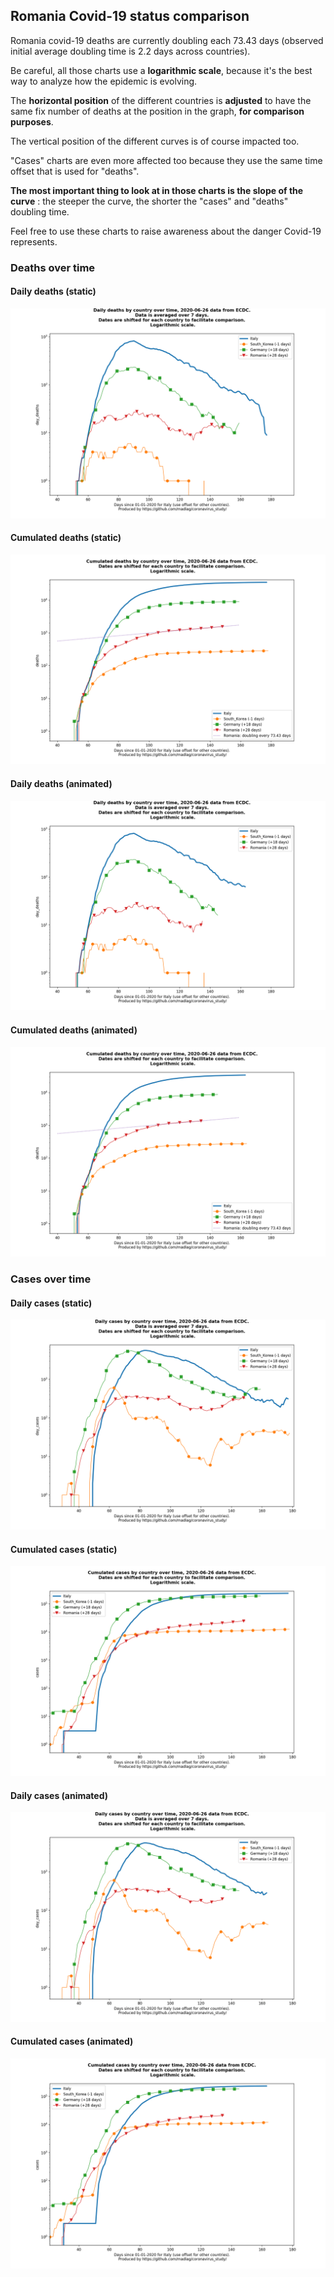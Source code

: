## Romania Covid-19 status comparison 

Romania covid-19 deaths are currently doubling each 73.43 days (observed initial average doubling time is 2.2 days across countries).



Be careful, all those charts use a **logarithmic scale**, because it's the best way to analyze how the epidemic is evolving.
 
The **horizontal position** of the different countries is **adjusted** to have the same fix number of deaths at the position in the graph, **for comparison purposes**.

The vertical position of the different curves is of course impacted too.

"Cases" charts are even more affected too because they use the same time offset that is used for "deaths".

**The most important thing to look at in those charts is the slope of the curve** : the steeper the curve, the shorter the "cases" and "deaths" doubling time.

Feel free to use these charts to raise awareness about the danger Covid-19 represents. 


 
### Deaths over time
 
#### Daily deaths (static)
![Romania covid-19 daily deaths static chart](https://raw.githubusercontent.com/madlag/coronavirus_study/master/notebooks/graphs/2020-06-26/countries/Romania/2020-06-26_Romania_day_deaths.png "Romania covid-19 day_deaths static chart")   
 
#### Cumulated deaths (static)
![Romania covid-19 cumulated deaths static chart](https://raw.githubusercontent.com/madlag/coronavirus_study/master/notebooks/graphs/2020-06-26/countries/Romania/2020-06-26_Romania_deaths.png "Romania covid-19 deaths static chart")   
 
#### Daily deaths (animated)
![Romania covid-19 daily deaths animated chart](https://raw.githubusercontent.com/madlag/coronavirus_study/master/notebooks/graphs/2020-06-26/countries/Romania/2020-06-26_Romania_day_deaths.gif "Romania covid-19 day_deaths animated chart")   
 
#### Cumulated deaths (animated)
![Romania covid-19 cumulated deaths animated chart](https://raw.githubusercontent.com/madlag/coronavirus_study/master/notebooks/graphs/2020-06-26/countries/Romania/2020-06-26_Romania_deaths.gif "Romania covid-19 deaths animated chart")   

 
### Cases over time
 
#### Daily cases (static)
![Romania covid-19 daily cases static chart](https://raw.githubusercontent.com/madlag/coronavirus_study/master/notebooks/graphs/2020-06-26/countries/Romania/2020-06-26_Romania_day_cases.png "Romania covid-19 day_cases static chart")   
 
#### Cumulated cases (static)
![Romania covid-19 cumulated cases static chart](https://raw.githubusercontent.com/madlag/coronavirus_study/master/notebooks/graphs/2020-06-26/countries/Romania/2020-06-26_Romania_cases.png "Romania covid-19 cases static chart")   
 
#### Daily cases (animated)
![Romania covid-19 daily cases animated chart](https://raw.githubusercontent.com/madlag/coronavirus_study/master/notebooks/graphs/2020-06-26/countries/Romania/2020-06-26_Romania_day_cases.gif "Romania covid-19 day_cases animated chart")   
 
#### Cumulated cases (animated)
![Romania covid-19 cumulated cases animated chart](https://raw.githubusercontent.com/madlag/coronavirus_study/master/notebooks/graphs/2020-06-26/countries/Romania/2020-06-26_Romania_cases.gif "Romania covid-19 cases animated chart")   

